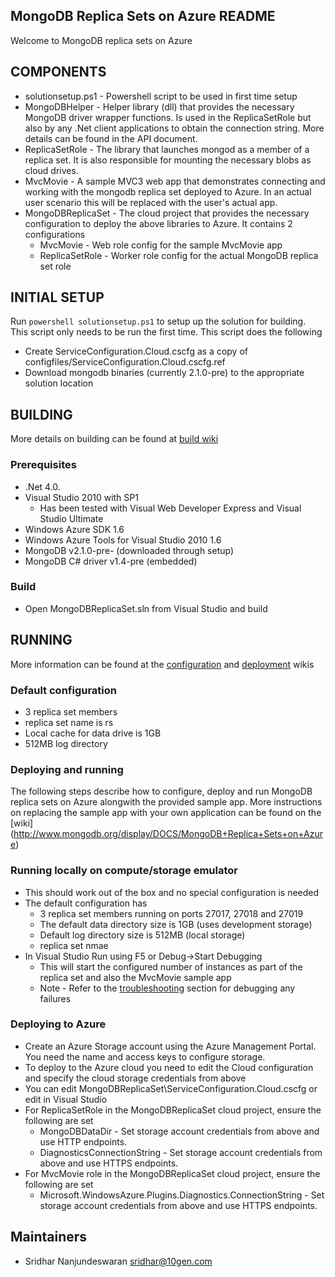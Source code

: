 ## MongoDB Replica Sets on Azure README
Welcome to MongoDB replica sets on Azure

## COMPONENTS
  * solutionsetup.ps1 - Powershell script to be used in first time setup
  * MongoDBHelper - Helper library (dll) that provides the necessary MongoDB driver wrapper functions. 
                  Is used in the ReplicaSetRole but also by any .Net client applications to obtain the 
                  connection string. More details can be found in the API document.
  * ReplicaSetRole - The library that launches mongod as a member of a replica set. It is also responsible
                   for mounting the necessary blobs as cloud drives.
  * MvcMovie - A sample MVC3 web app that demonstrates connecting and working with the mongodb replica set 
             deployed to Azure. In an actual user scenario this will be replaced with the user's actual app.
  * MongoDBReplicaSet - The cloud project that provides the necessary configuration to deploy the above 
                      libraries to Azure. It contains 2 configurations
    * MvcMovie - Web role config for the sample MvcMovie app
    * ReplicaSetRole - Worker role config for the actual MongoDB replica set role
                     
## INITIAL SETUP
Run `powershell solutionsetup.ps1` to setup up the solution for building. This script only needs to be run the first time.
This script does the following

  * Create ServiceConfiguration.Cloud.cscfg as a copy of configfiles/ServiceConfiguration.Cloud.cscfg.ref
  * Download mongodb binaries (currently 2.1.0-pre) to the appropriate solution location

## BUILDING

More details on building can be found at [build wiki](http://www.mongodb.org/display/DOCS/MongoDB+Replica+Sets+on+Azure#MongoDBReplicaSetsonAzure-Building)

### Prerequisites
  * .Net 4.0.
  * Visual Studio 2010 with SP1
    * Has been tested with Visual Web Developer Express and Visual Studio Ultimate
  * Windows Azure SDK 1.6 
  * Windows Azure Tools for Visual Studio 2010 1.6
  * MongoDB v2.1.0-pre- (downloaded through setup)
  * MongoDB C# driver v1.4-pre (embedded)

### Build
  * Open MongoDBReplicaSet.sln from Visual Studio and build

## RUNNING

More information can be found at the [configuration](http://www.mongodb.org/display/DOCS/Azure+ReplSet+Configuration) 
and [deployment](http://www.mongodb.org/display/DOCS/Azure+ReplSet+Deployment) wikis

### Default configuration
  * 3 replica set members
  * replica set name is rs
  * Local cache for data drive is 1GB
  * 512MB log directory

### Deploying and running

The following steps describe how to configure, deploy and run MongoDB replica sets on Azure alongwith the provided
sample app. More instructions on replacing the sample app with your own application can be found on the [wiki] 
(http://www.mongodb.org/display/DOCS/MongoDB+Replica+Sets+on+Azure)

### Running locally on compute/storage emulator
  * This should work out of the box and no special configuration is needed
  * The default configuration has
    * 3 replica set members running on ports 27017, 27018 and 27019
    * The default data directory size is 1GB (uses development storage)
    * Default log directory size is 512MB (local storage)
    * replica set nmae
  * In Visual Studio Run using F5 or Debug->Start Debugging
    * This will start the configured number of instances as part of the replica set and also the MvcMovie sample app
    * Note - Refer to the [troubleshooting](http://www.mongodb.org/display/DOCS/MongoDB+Replica+Sets+on+Azure#MongoDBReplicaSetsonAzure-FAQ%2FTroubleshooting) 
           section for debugging any failures

### Deploying to Azure
  * Create an Azure Storage account using the Azure Management Portal. You need the name and access
    keys to configure storage.
  * To deploy to the Azure cloud you need to edit the Cloud configuration and specify the cloud storage credentials
    from above
  * You can edit MongoDBReplicaSet\ServiceConfiguration.Cloud.cscfg or edit in Visual Studio
  * For ReplicaSetRole in the MongoDBReplicaSet cloud project, ensure the following are set
    * MongoDBDataDir - Set storage account credentials from above and use HTTP endpoints.
    * DiagnosticsConnectionString - Set storage account credentials from above and use HTTPS endpoints.
  * For MvcMovie role in the MongoDBReplicaSet cloud project, ensure the following are set
    * Microsoft.WindowsAzure.Plugins.Diagnostics.ConnectionString - Set storage account credentials from above and 
                                                                  use HTTPS endpoints.

## Maintainers
* Sridhar Nanjundeswaran       sridhar@10gen.com
